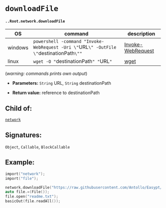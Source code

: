 # `downloadFile`

#### `..Root.network.downloadFile`

| OS      | command                                                                                 | description         |
|---------|-----------------------------------------------------------------------------------------|---------------------|
| windows | `powershell -command "Invoke-WebRequest -Uri \"`URL`\" -OutFile \"`destinationPath`\""` | [Invoke-WebRequest] |
| linux   | `wget -O "`destinationPath`" "`URL`"`                                                   | [wget]              |

[Invoke-WebRequest]:(https://docs.microsoft.com/en-us/powershell/module/microsoft.powershell.utility/invoke-webrequest?view=powershell-6)
[wget]:(https://linux.die.net/man/1/wget)

(_warning: commands prints own output_)

* **Parameters:** `String` URL, `String` destinationPath

* **Return value:** reference to destinationPath

## Child of:

[`network`](docs..Root.network.md)

## Signatures:

`Object`, `Callable`, `BlockCallable`

## Example:

```c
import("network");
import("file");

network.downloadFile("https://raw.githubusercontent.com/Antollo/Easypt/master/README.md", "readme.txt");
auto file.=(File());
file.open("readme.txt");
basicOut(file.readAll());
```
